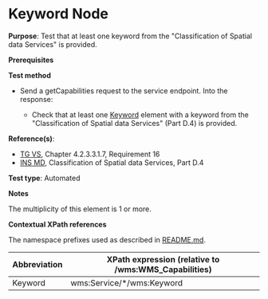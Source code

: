 # Keyword Node

**Purpose**: Test that at least one keyword from the "Classification of Spatial data Services" is provided.

**Prerequisites**

**Test method**

* Send a getCapabilities request to the service endpoint. Into the response:

  * Check that at least one [Keyword](#keyword) element with a keyword from the "Classification of Spatial data Services" (Part D.4) is provided.

**Reference(s)**:
* [TG VS](./README.md#ref_TG_VS), Chapter 4.2.3.3.1.7, Requirement 16
* [INS MD](./README.md#ref_INS_MD), Classification of Spatial data Services, Part D.4

**Test type**: Automated

**Notes**

The multiplicity of this element is 1 or more.

**Contextual XPath references**

The namespace prefixes used as described in [README.md](./README.md#namespaces).

Abbreviation                                               |  XPath expression (relative to /wms:WMS_Capabilities)
---------------------------------------------------------- | -------------------------------------------------------------------------
Keyword <a name="keyword"></a> | wms:Service/*/wms:Keyword